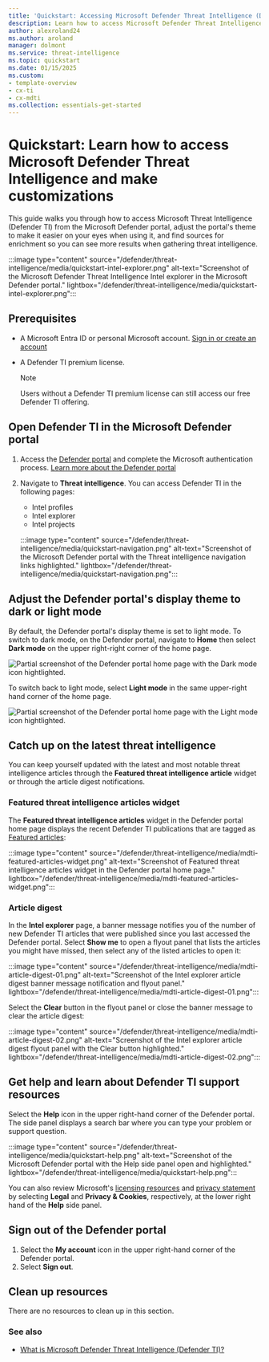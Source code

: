 ```yaml
--- 
title: 'Quickstart: Accessing Microsoft Defender Threat Intelligence (Defender TI)'
description: Learn how to access Microsoft Defender Threat Intelligence (Defender TI) in the Microsoft Defender portal, configure your profile and preferences, and access help resources.
author: alexroland24
ms.author: aroland
manager: dolmont
ms.service: threat-intelligence 
ms.topic: quickstart
ms.date: 01/15/2025
ms.custom: 
- template-overview
- cx-ti
- cx-mdti
ms.collection: essentials-get-started
---
```


# Quickstart: Learn how to access Microsoft Defender Threat Intelligence and make customizations

This guide walks you through how to access Microsoft Threat Intelligence (Defender TI) from the Microsoft Defender portal, adjust the portal's theme to make it easier on your eyes when using it, and find sources for enrichment so you can see more results when gathering threat intelligence. 

:::image type="content" source="/defender/threat-intelligence/media/quickstart-intel-explorer.png" alt-text="Screenshot of the Microsoft Defender Threat Intelligence Intel explorer in the Microsoft Defender portal." lightbox="/defender/threat-intelligence/media/quickstart-intel-explorer.png":::

## Prerequisites

- A Microsoft Entra ID or personal Microsoft account. [Sign in or create an account](https://signup.microsoft.com/)
- A Defender TI premium license.

    > [!NOTE]
    > Users without a Defender TI premium license can still access our free Defender TI offering.

## Open Defender TI in the Microsoft Defender portal

1. Access the [Defender portal](https://security.microsoft.com/) and complete the Microsoft authentication process. [Learn more about the Defender portal](/defender-xdr/microsoft-365-defender-portal)
2. Navigate to **Threat intelligence**. You can access Defender TI in the following pages:
   - Intel profiles
   - Intel explorer
   - Intel projects

    :::image type="content" source="/defender/threat-intelligence/media/quickstart-navigation.png" alt-text="Screenshot of the Microsoft Defender portal with the Threat intelligence navigation  links highlighted." lightbox="/defender/threat-intelligence/media/quickstart-navigation.png":::

## Adjust the Defender portal's display theme to dark or light mode

By default, the Defender portal's display theme is set to light mode. To switch to dark mode, on the Defender portal, navigate to **Home** then select **Dark mode** on the upper right-right corner of the home page.
      
![Partial screenshot of the Defender portal home page with the Dark mode icon hightlighted.](media/quickstart-dark-mode.png)

To switch back to light mode, select **Light mode** in the same upper-right hand corner of the home page.

![Partial screenshot of the Defender portal home page with the Light mode icon hightlighted.](media/quickstart-light-mode.png)

## Catch up on the latest threat intelligence

You can keep yourself updated with the latest and most notable threat intelligence articles through the **Featured threat intelligence article** widget or through the article digest notifications.

### Featured threat intelligence articles widget

The **Featured threat intelligence articles** widget in the Defender portal home page displays the recent Defender TI publications that are tagged as [Featured articles](what-is-microsoft-defender-threat-intelligence-defender-ti.md#featured-articles):

:::image type="content" source="/defender/threat-intelligence/media/mdti-featured-articles-widget.png" alt-text="Screenshot of Featured threat intelligence articles widget in the Defender portal home page." lightbox="/defender/threat-intelligence/media/mdti-featured-articles-widget.png":::

### Article digest 

In the **Intel explorer** page, a banner message notifies you of the number of new Defender TI articles that were published since you last accessed the Defender portal. Select **Show me** to open a flyout panel that lists the articles you might have missed, then select any of the listed articles to open it:

:::image type="content" source="/defender/threat-intelligence/media/mdti-article-digest-01.png" alt-text="Screenshot of the Intel explorer article digest banner message notification and flyout panel." lightbox="/defender/threat-intelligence/media/mdti-article-digest-01.png":::

Select the **Clear** button in the flyout panel or close the banner message to clear the article digest:


:::image type="content" source="/defender/threat-intelligence/media/mdti-article-digest-02.png" alt-text="Screenshot of the Intel explorer article digest flyout panel with the Clear button highlighted." lightbox="/defender/threat-intelligence/media/mdti-article-digest-02.png":::

## Get help and learn about Defender TI support resources

Select the **Help** icon in the upper right-hand corner of the Defender portal. The side panel displays a search bar where you can type your problem or support question.

:::image type="content" source="/defender/threat-intelligence/media/quickstart-help.png" alt-text="Screenshot of the Microsoft Defender portal with the Help side panel open and highlighted." lightbox="/defender/threat-intelligence/media/quickstart-help.png":::

You can also review Microsoft's [licensing resources](https://www.microsoft.com/licensing/docs) and [privacy statement](https://privacy.microsoft.com/privacystatement) by selecting **Legal** and **Privacy & Cookies**, respectively, at the lower right hand of the **Help** side panel.

## Sign out of the Defender portal

1. Select the **My account** icon in the upper right-hand corner of the Defender portal.
2.	Select **Sign out**.


## Clean up resources
There are no resources to clean up in this section.

### See also

- [What is Microsoft Defender Threat Intelligence (Defender TI)?](what-is-microsoft-defender-threat-intelligence-defender-ti.md)
